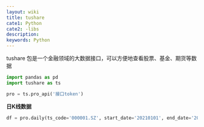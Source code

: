 ```yaml
---
layout: wiki
title: tushare
cate1: Python
cate2: -libs
description: 
keywords: Python
---
```


tushare 包是一个金融领域的大数据接口，可以方便地查看股票、基金、期货等数据

```py
import pandas as pd
import tushare as ts

pro = ts.pro_api('接口token')
```

**日K线数据**
```py
df = pro.daily(ts_code='000001.SZ', start_date='20210101', end_date='20220121')
```
